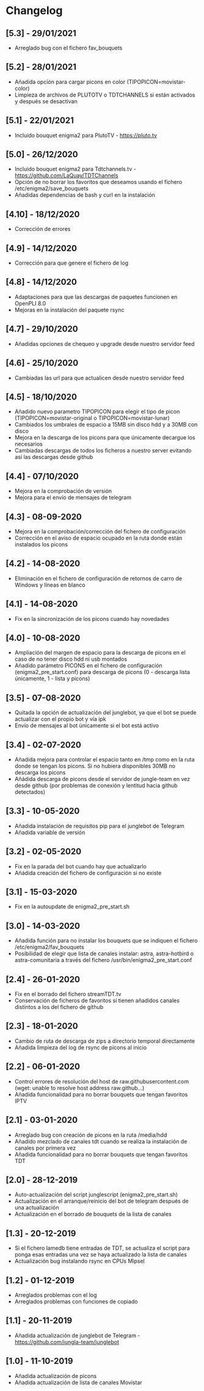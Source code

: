 # Changelog

## [5.3] - 29/01/2021

- Arreglado bug con el fichero fav_bouquets

## [5.2] - 28/01/2021

- Añadida opción para cargar picons en color (TIPOPICON=movistar-color)
- Limpieza de archivos de PLUTOTV o TDTCHANNELS si están activados y después se desactivan

## [5.1] - 22/01/2021

- Incluído bouquet enigma2 para PlutoTV - https://pluto.tv

## [5.0] - 26/12/2020

- Incluido bouquet enigma2 para Tdtchannels.tv - https://github.com/LaQuay/TDTChannels
- Opción de no borrar los favoritos que deseamos usando el fichero /etc/enigma2/save_bouquets
- Añadidas dependencias de bash y curl en la instalación

## [4.10] - 18/12/2020

- Corrección de errores

## [4.9] - 14/12/2020

- Corrección para que genere el fichero de log

## [4.8] - 14/12/2020

- Adaptaciones para que las descargas de paquetes funcionen en OpenPLI 8.0
- Mejoras en la instalación del paquete rsync 

## [4.7] - 29/10/2020

- Añadidas opciones de chequeo y upgrade desde nuestro servidor feed

## [4.6] - 25/10/2020

- Cambiadas las url para que actualicen desde nuestro servidor feed

## [4.5] - 18/10/2020

- Añadido nuevo parametro TIPOPICON para elegir el tipo de picon (TIPOPICON=movistar-original o TIPOPICON=movistar-lunar)
- Cambiados los umbrales de espacio a 15MB sin disco hdd y a 30MB con disco
- Mejora en la descarga de los picons para que únicamente decargue los necesarios
- Cambiadas descargas de todos los ficheros a nuestro server evitando así las descargas desde github

## [4.4] - 07/10/2020

- Mejora en la comprobación de versión
- Mejora para el envío de mensajes de telegram

## [4.3] - 08-09-2020

- Mejora en la comprobación/corrección del fichero de configuración
- Corrección en el aviso de espacio ocupado en la ruta donde están instalados los picons

## [4.2] - 14-08-2020

- Eliminación en el fichero de configuración de retornos de carro de Windows y líneas en blanco

## [4.1] - 14-08-2020

- Fix en la sincronización de los picons cuando hay novedades

## [4.0] - 10-08-2020

- Ampliación del margen de espacio para la descarga de picons en el caso de no tener disco hdd ni usb montados 
- Añadido parámetro PICONS en el fichero de configuración (enigma2_pre_start.conf) para descarga de picons (0 - descarga lista únicamente, 1 - lista y picons)

## [3.5] - 07-08-2020

- Quitada la opción de actualización del junglebot, ya que el bot se puede actualizar con el propio bot y vía ipk
- Envío de mensajes al bot únicamente si el bot está activo

## [3.4] - 02-07-2020

- Añadida mejora para controlar el espacio tanto en /tmp como en la ruta donde se tengan los picons. Si no hubiera disponibles 30MB no descarga los picons
- Añádida descarga de picons desde el servidor de jungle-team en vez desde github (por problemas de conexión y lentitud hacia github detectados)

## [3.3] - 10-05-2020

- Añadida instalación de requisitos pip para el junglebot de Telegram
- Añadida variable de versión 

## [3.2] - 02-05-2020

- Fix en la parada del bot cuando hay que actualizarlo
- Añádida creación del fichero de configuración si no existe

## [3.1] - 15-03-2020

- Fix en la autoupdate de enigma2_pre_start.sh

## [3.0] - 14-03-2020

- Añadida función para no instalar los bouquets que se indiquen el fichero /etc/enigma2/fav_bouquets
- Posibilidad de elegir que lista de canales instalar: astra, astra-hotbird o astra-comunitaria a través del fichero /usr/bin/enigma2_pre_start.conf

## [2.4] - 26-01-2020

- Fix en el borrado del fichero streamTDT.tv
- Conservación de ficheros de favoritos si tienen añadidos canales distintos a los del fichero de github

## [2.3] - 18-01-2020

- Cambio de ruta de descarga de zips a directorio temporal directamente
- Añadida limpieza del log de rsync de picons al inicio

## [2.2] - 06-01-2020

- Control errores de resolución del host de raw.githubusercontent.com (wget: unable to resolve host address raw.github...)
- Añadida funcionalidad para no borrar bouquets que tengan favoritos IPTV

## [2.1] - 03-01-2020

- Arreglado bug con creación de picons en la ruta /media/hdd
- Añadido mezclado de canales tdt cuando se realiza la instalación de canales por primera vez
- Añadida funcionalidad para no borrar bouquets que tengan favoritos TDT
    
## [2.0] - 28-12-2019

- Auto-actualización del script junglescript (enigma2_pre_start.sh)
- Actualización en el arranque/reinicio del bot de telegram después de una actualización
- Actualización en el borrado de bouquets de la lista de canales

## [1.3] - 20-12-2019

- Si el fichero lamedb tiene entradas de TDT, se actualiza el script para ponga esas entradas una vez se haya actualizado la lista de canales
- Actualización bug instalando rsync en CPUs Mipsel

## [1.2] - 01-12-2019

- Arreglados problemas con el log
- Arreglados problemas con funciones de copiado

## [1.1] - 20-11-2019

- Añadida actualización de junglebot de Telegram - https://github.com/jungla-team/junglebot

## [1.0] - 11-10-2019

- Añadida actualización de picons
- Añadida actualización de lista de canales Movistar
